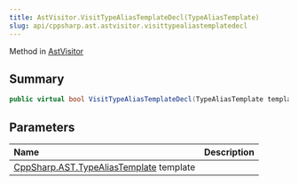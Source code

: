 ```yaml
---
title: AstVisitor.VisitTypeAliasTemplateDecl(TypeAliasTemplate)
slug: api/cppsharp.ast.astvisitor.visittypealiastemplatedecl
---
```

Method in [AstVisitor](/api/cppsharp/ast/astvisitor)

## Summary



```csharp
public virtual bool VisitTypeAliasTemplateDecl(TypeAliasTemplate template)
```

## Parameters

|Name|Description|
|:---|:---|
|[CppSharp.AST.TypeAliasTemplate](/api/cppsharp/ast/typealiastemplate) template||

